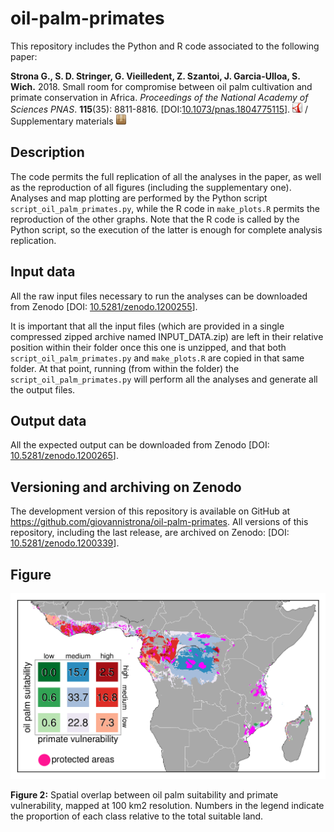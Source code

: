# oil-palm-primates

<script type='text/javascript' src='https://d1bxh8uas1mnw7.cloudfront.net/assets/embed.js'></script>

This repository includes the Python and R code associated to the following paper:

**Strona G., S. D. Stringer, G. Vieilledent, Z. Szantoi, J. Garcia-Ulloa, S. Wich.** 2018. Small room for compromise between oil palm cultivation and primate conservation in Africa. _Proceedings of the National Academy of Sciences PNAS_. **115**(35): 8811-8816. 
\[DOI:[10.1073/pnas.1804775115](https://doi.org/10.1073/pnas.1804775115)\].
[![manuscript in pdf](article/logo-pdf.png "manuscript in pdf")](article/Strona2018-PNAS.pdf) /
Supplementary materials [![supplements](article/logo-zip.png "supplements")](article/Strona2018-PNAS-SM.pdf)
<div class='altmetric-embed' data-badge-type='donut' data-doi="10.1073/pnas.1804775115"></div>

## Description

The code permits the full replication of all the analyses in the paper, as well as the reproduction of all figures (including the supplementary one). Analyses and map plotting are performed by the Python script `script_oil_palm_primates.py`, while the R code in `make_plots.R` permits the reproduction
of the other graphs. Note that the R code is called by the Python script, so the execution of the latter is enough for complete analysis replication.

## Input data

All the raw input files necessary to run the analyses can be downloaded from Zenodo \[DOI: [10.5281/zenodo.1200255](https://doi.org/10.5281/zenodo.1200255)\].

It is important that all the input files (which are provided in a single compressed zipped archive named INPUT_DATA.zip) are left in their relative position within their folder once this one is unzipped, and that both `script_oil_palm_primates.py` and `make_plots.R` are copied in that same folder.
At that point, running (from within the folder) the `script_oil_palm_primates.py` will perform all the analyses and generate all the output files. 

## Output data

All the expected output can be downloaded from Zenodo \[DOI: [10.5281/zenodo.1200265](https://doi.org/10.5281/zenodo.1200265)\].

## Versioning and archiving on Zenodo

The development version of this repository is available on GitHub at https://github.com/giovannistrona/oil-palm-primates. All versions of this repository, including the last release, are archived on Zenodo: \[DOI: [10.5281/zenodo.1200339](https://doi.org/10.5281/zenodo.1200339)\].

## Figure

![](figure/figure2.png)

**Figure 2:**  Spatial overlap between oil palm suitability and primate vulnerability, mapped at 100 km2 resolution. Numbers in the legend indicate the proportion of each class relative to the total suitable land.
